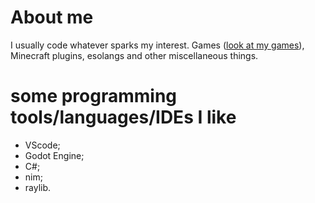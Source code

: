 # About me

I usually code whatever sparks my interest. Games ([look at my games](https://soicbr-games.itch.io/)), Minecraft plugins, esolangs and other miscellaneous things.

# some programming tools/languages/IDEs I like
* VScode;
* Godot Engine;
* C#;
* nim;
* raylib.
